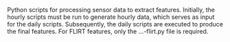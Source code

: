 Python scripts for processing sensor data to extract features. Initially, the hourly scripts must be run to generate hourly data, which serves as input for the daily scripts. Subsequently, the daily scripts are executed to produce the final features. For FLIRT features, only the ...-flirt.py file is required.

